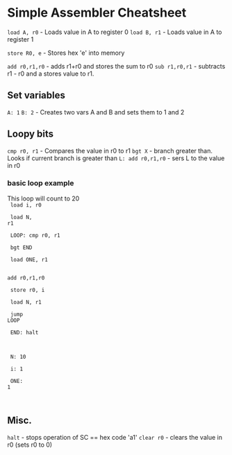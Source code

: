 # Simple Assembler Cheatsheet
```load A, r0``` - Loads value in A to register 0
```load B, r1``` - Loads value in A to register 1

```store R0, e``` - Stores hex 'e' into memory


```add r0,r1,r0``` - adds r1+r0 and stores the sum to r0 
```sub r1,r0,r1``` - subtracts r1 - r0 and a stores value to r1. 

## Set variables
```A: 1``` ```B: 2``` - Creates two vars A and B and sets them to 1 and 2

## Loopy bits
```cmp r0, r1``` - Compares the value in r0 to r1
```bgt X``` - branch greater than. Looks if current branch is greater than
```L: add r0,r1,r0``` - sers L to the value in r0

### basic loop example
This loop will count to 20<br>
<code>
load i, r0 <br><br>
load N, r1<br><br>
LOOP:  cmp r0, r1<br><br>
       bgt END<br><br>
       load ONE, r1<br><br>
       add r0,r1,r0<br><br>
       store r0, i<br><br>
       load N, r1<br><br>
       jump LOOP<br><br>
END:   halt<br><br>
<br><br>
N:     10<br><br>
i:     1<br><br>
ONE:   1<br><br>
</code>
## Misc.
```halt``` - stops operation of SC == hex code 'a1'
```clear r0``` - clears the value in r0 (sets r0 to 0)